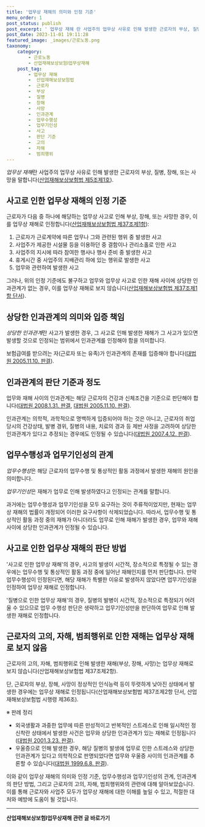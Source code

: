 ```yaml
---
title: '업무상 재해의 의미와 인정 기준'
menu_order: 1
post_status: publish
post_excerpt: ' 업무상 재해 란 사업주의 업무상 사유로 인해 발생한 근로자의 부상, 질병, 장해, 또는 사망을 말합니다  산업재해보상보험법 제5조제1호  link  .'
post_date: 2023-11-01 19:11:28
featured_image: _images/근로노동.png
taxonomy:
    category:
        - 근로노동
        - 산업재해보상보험Ⅰ업무상재해
    post_tag:
        - 업무상 재해
        -  산업재해보상보험법
        -  근로자
        -  부상
        -  질병
        -  장해
        -  사망
        -  인과관계
        -  업무수행성
        -  업무기인성
        -  사고
        -  판단 기준
        -  고의
        -  자해
        -  범죄행위
---
```



*업무상 재해*란 사업주의 업무상 사유로 인해 발생한 근로자의 부상, 질병, 장해, 또는 사망을 말합니다([산업재해보상보험법 제5조제1호](link)).

## 사고로 인한 업무상 재해의 인정 기준

근로자가 다음 중 하나에 해당하는 업무상 사고로 인해 부상, 장해, 또는 사망한 경우, 이를 업무상 재해로 인정합니다([산업재해보상보험법 제37조제1항](link)):

1. 근로자가 근로계약에 따른 업무나 그와 관련된 행위 중 발생한 사고
2. 사업주가 제공한 시설물 등을 이용하던 중 결함이나 관리소홀로 인한 사고
3. 사업주의 지시에 따라 참여한 행사나 행사 준비 중 발생한 사고
4. 휴게시간 중 사업주의 지배관리 하에 있는 행위로 발생한 사고
5. 업무와 관련하여 발생한 사고

그러나, 위의 인정 기준에도 불구하고 업무와 업무상 사고로 인한 재해 사이에 상당한 인과관계가 없는 경우, 이를 업무상 재해로 보지 않습니다([산업재해보상보험법 제37조제1항 단서](link)).

## 상당한 인과관계의 의미와 입증 책임

*상당한 인과관계*란 사고가 발생한 경우, 그 사고로 인해 발생한 재해가 그 사고가 있으면 발생할 것으로 인정되는 범위에서 인과관계를 인정해야 함을 의미합니다.

보험급여를 받으려는 자(근로자 또는 유족)가 인과관계의 존재를 입증해야 합니다([대법원 2005.11.10. 판결](link)).

## 인과관계의 판단 기준과 정도

업무와 재해 사이의 인과관계는 해당 근로자의 건강과 신체조건을 기준으로 판단해야 합니다([대법원 2008.1.31. 판결](link), [대법원 2005.11.10. 판결](link)).

인과관계는 의학적, 과학적으로 명백하게 입증되어야 하는 것은 아니고, 근로자의 취업 당시의 건강상태, 발병 경위, 질병의 내용, 치료의 경과 등 제반 사정을 고려하여 상당한 인과관계가 있다고 추정되는 경우에도 인정될 수 있습니다([대법원 2007.4.12. 판결](link)).

## 업무수행성과 업무기인성의 관계

*업무수행성*은 해당 근로자의 업무수행 및 통상적인 활동 과정에서 발생한 재해의 원인을 의미합니다.

*업무기인성*은 재해가 업무로 인해 발생하였다고 인정되는 관계를 말합니다.

과거에는 업무수행성과 업무기인성을 모두 요구하는 것이 주류적이었지만, 현재는 업무상 재해의 법률이 개정되어 이러한 요구사항이 삭제되었습니다. 따라서, 업무수행 및 통상적인 활동 과정 중의 재해가 아니더라도 업무로 인해 재해가 발생한 경우, 업무와 재해 사이에 상당한 인과관계가 인정될 수 있습니다.

## 사고로 인한 업무상 재해의 판단 방법

'사고로 인한 업무상 재해'의 경우, 사고의 발생이 시간적, 장소적으로 특정될 수 있는 경우에는 업무수행 및 통상적인 활동 과정 중에 일어난 재해인지를 먼저 판단합니다. 만약 업무수행성이 인정된다면, 해당 재해가 특별한 이유로 발생하지 않았다면 업무기인성을 인정하여 업무상 재해로 인정합니다.

'질병으로 인한 업무상 재해'의 경우, 질병의 발병이 시간적, 장소적으로 특정되기 어려울 수 있으므로 업무 수행성 판단은 생략하고 업무기인성만을 판단하여 업무로 인해 발생한 재해로 인정합니다.

## 근로자의 고의, 자해, 범죄행위로 인한 재해는 업무상 재해로 보지 않음

근로자의 고의, 자해, 범죄행위로 인해 발생한 재해(부상, 장해, 사망)는 업무상 재해로 보지 않습니다(산업재해보상보험법 제37조제2항).

단, 근로자의 부상, 장해, 사망이 정상적인 인식능력 등이 뚜렷하게 낮아진 상태에서 발생한 경우에는 업무상 재해로 인정됩니다(산업재해보상보험법 제37조제2항 단서, 산업재해보상보험법 시행령 제36조).

※ 판례 정리

- 외국생활과 과중한 업무에 따른 만성적이고 반복적인 스트레스로 인해 일시적인 정신착란 상태에서 발생한 사건은 업무와 상당한 인과관계가 있는 재해로 인정됩니다([대법원 2001.3.23. 판결](link)).
- 우울증으로 인해 발생한 경우, 해당 질병의 발생에 업무로 인한 스트레스와 상당한 인과관계가 있다고 의학적으로 판명되었다면 업무와 우울증 사이의 인과관계를 추론할 수 있습니다([대법원 1999.6.8. 판결](link)).

이와 같이 업무상 재해의 의미와 인정 기준, 업무수행성과 업무기인성의 관계, 인과관계의 판단 방법, 그리고 근로자의 고의, 자해, 범죄행위와의 관련에 대해 알아보았습니다. 이를 통해 근로자와 사업주 모두가 업무상 재해에 대한 이해를 높일 수 있고, 적절한 대처와 예방에 도움이 될 것입니다.
<!-- wp:separator -->
<hr class="wp-block-separator has-alpha-channel-opacity"/>
<!-- /wp:separator -->

<!-- wp:group {"backgroundColor":"base","layout":{"type":"constrained"}} -->
<div class="wp-block-group has-base-background-color has-background"><!-- wp:paragraph {"align":"center","fontSize":"medium"} -->
<p class="has-text-align-center has-large-font-size"><strong>산업재해보상보험Ⅰ업무상재해 관련 글 바로가기</strong></p>
<!-- /wp:paragraph -->


<!-- wp:latest-posts {"categories":[{"id":10860,"count":19,"description":"","link":"https://uknowlaw.com/category/%ec%82%b0%ec%97%85%ec%9e%ac%ed%95%b4%eb%b3%b4%ec%83%81%eb%b3%b4%ed%97%98%e2%85%b0%ec%97%85%eb%ac%b4%ec%83%81%ec%9e%ac%ed%95%b4/","name":"산업재해보상보험Ⅰ업무상재해","slug":"산업재해보상보험Ⅰ업무상재해","taxonomy":"category","parent":0,"meta":[],"_links":{"self":[{"href":"https://uknowlaw.com/wp-json/wp/v2/categories/10860"}],"collection":[{"href":"https://uknowlaw.com/wp-json/wp/v2/categories"}],"about":[{"href":"https://uknowlaw.com/wp-json/wp/v2/taxonomies/category"}],"wp:post_type":[{"href":"https://uknowlaw.com/wp-json/wp/v2/posts?categories=10860"}],"curies":[{"name":"wp","href":"https://api.w.org/{rel}","templated":true}]}}],"postsToShow":100,"excerptLength":28,"postLayout":"grid","columns":2,"featuredImageAlign":"left","featuredImageSizeSlug":"large","fontSize":18px} /--></div>
<!-- /wp:group -->
